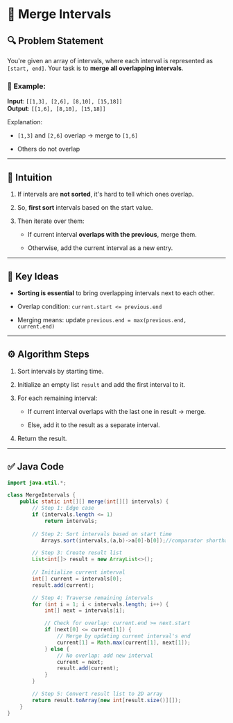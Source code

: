 # 🧾 Merge Intervals
## 🔍 Problem Statement

You're given an array of intervals, where each interval is represented as `[start, end]`. Your task is to **merge all overlapping intervals**.

### 🧪 Example:

**Input**: `[[1,3], [2,6], [8,10], [15,18]]`  
**Output**: `[[1,6], [8,10], [15,18]]`

Explanation:

- `[1,3]` and `[2,6]` overlap → merge to `[1,6]`
    
- Others do not overlap
    

---

## 🧠 Intuition

1. If intervals are **not sorted**, it's hard to tell which ones overlap.
    
2. So, **first sort** intervals based on the start value.
    
3. Then iterate over them:
    
    - If current interval **overlaps with the previous**, merge them.
        
    - Otherwise, add the current interval as a new entry.
        

---

## 🔑 Key Ideas

- **Sorting is essential** to bring overlapping intervals next to each other.
    
- Overlap condition: `current.start <= previous.end`
    
- Merging means: update `previous.end = max(previous.end, current.end)`
    

---

## ⚙️ Algorithm Steps

1. Sort intervals by starting time.
    
2. Initialize an empty list `result` and add the first interval to it.
    
3. For each remaining interval:
    
    - If current interval overlaps with the last one in result → merge.
        
    - Else, add it to the result as a separate interval.
        
4. Return the result.
    

---

## ✅ Java Code

```java
import java.util.*;

class MergeIntervals {
    public static int[][] merge(int[][] intervals) {
        // Step 1: Edge case
        if (intervals.length <= 1)
            return intervals;
 
        // Step 2: Sort intervals based on start time
           Arrays.sort(intervals,(a,b)->a[0]-b[0]);//comparator shorthand

        // Step 3: Create result list
        List<int[]> result = new ArrayList<>();
        
        // Initialize current interval
        int[] current = intervals[0];
        result.add(current);

        // Step 4: Traverse remaining intervals
        for (int i = 1; i < intervals.length; i++) {
            int[] next = intervals[i];

            // Check for overlap: current.end >= next.start
            if (next[0] <= current[1]) {
                // Merge by updating current interval's end
                current[1] = Math.max(current[1], next[1]);
            } else {
                // No overlap: add new interval
                current = next;
                result.add(current);
            }
        }

        // Step 5: Convert result list to 2D array
        return result.toArray(new int[result.size()][]);
    }
}

```